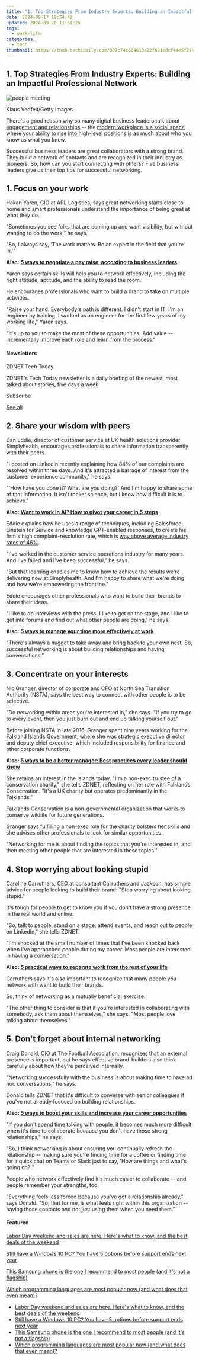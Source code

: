```yaml
---
title: "1. Top Strategies From Industry Experts: Building an Impactful Professional Network"
date: 2024-09-17 19:54:42
updated: 2024-09-20 11:51:25
tags:
  - work-life
categories:
  - tech
thumbnail: https://thmb.techidaily.com/307c74c604613a22f691edcf44e5f2764e78d11c78ed3cd5b584a70064abc036.jpg
---
```


## 1. Top Strategies From Industry Experts: Building an Impactful Professional Network

![people meeting](https://www.zdnet.com/a/img/resize/3680784aa66d340c58b654fbd94f4e45aa9e4cd5/2024/03/19/a50b5692-f2f8-40f0-9bc2-ac448d18a617/gettyimages-912015308.jpg?auto=webp&width=1280)

Klaus Vedfelt/Getty Images

There's a good reason why so many digital business leaders talk about [engagement and relationships](https://www.zdnet.com/home-and-office/work-life/5-ways-to-get-people-to-buy-into-your-idea-at-work/) \-- the [modern workplace is a social space](https://www.zdnet.com/home-and-office/work-life/the-future-of-work-is-more-human-than-youd-think-say-these-business-experts/) where your ability to rise into high-level positions is as much about who you know as what you know.

Successful business leaders are great collaborators with a strong brand. They build a network of contacts and are recognized in their industry as pioneers. So, how can you start connecting with others? Five business leaders give us their top tips for successful networking.

## 1\. Focus on your work

Hakan Yaren, CIO at APL Logistics, says great networking starts close to home and smart professionals understand the importance of being great at what they do.

"Sometimes you see folks that are coming up and want visibility, but without wanting to do the work," he says. 

"So, I always say, 'The work matters. Be an expert in the field that you're in.'" 

**Also: [5 ways to negotiate a pay raise, according to business leaders](https://www.zdnet.com/home-and-office/work-life/5-ways-to-negotiate-a-pay-raise-according-to-business-leaders/)**

Yaren says certain skills will help you to network effectively, including the right attitude, aptitude, and the ability to read the room.

He encourages professionals who want to build a brand to take on multiple activities. 

"Raise your hand. Everybody's path is different. I didn't start in IT. I'm an engineer by training. I worked as an engineer for the first few years of my working life," Yaren says.

"It's up to you to make the most of these opportunities. Add value -- incrementally improve each role and learn from the process."

#### Newsletters

ZDNET Tech Today

ZDNET's Tech Today newsletter is a daily briefing of the newest, most talked about stories, five days a week.

 Subscribe

[See all](https://www.zdnet.com/newsletters/)

## 2\. Share your wisdom with peers

Dan Eddie, director of customer service at UK health solutions provider Simplyhealth, encourages professionals to share information transparently with their peers.

"I posted on LinkedIn recently explaining how 84% of our complaints are resolved within three days. And it's attracted a barrage of interest from the customer experience community," he says.

"'How have you done it? What are you doing?' And I'm happy to share some of that information. It isn't rocket science, but I know how difficult it is to achieve." 

**Also: [Want to work in AI? How to pivot your career in 5 steps](https://www.zdnet.com/article/want-to-work-in-ai-how-to-pivot-your-career-in-5-steps/)**

Eddie explains how he uses a range of techniques, including Salesforce Einstein for Service and knowledge GPT-enabled responses, to create his firm's high complaint-resolution rate, which is [way above average industry rates of 46%](https://www.fca.org.uk/data/complaints-data/aggregate-complaints-data-2023-h1).

"I've worked in the customer service operations industry for many years. And I've failed and I've been successful," he says.

"But that learning enables me to know how to achieve the results we're delivering now at Simplyhealth. And I'm happy to share what we're doing and how we're empowering the frontline."

Eddie encourages other professionals who want to build their brands to share their ideas.

"I like to do interviews with the press, I like to get on the stage, and I like to get into forums and find out what other people are doing," he says.

**Also: [5 ways to manage your time more effectively at work](https://www.zdnet.com/home-and-office/work-life/5-ways-to-help-you-manage-your-time-more-effectively-at-work/)**

"There's always a nugget to take away and bring back to your own nest. So, successful networking is about building relationships and having conversations."

## 3\. Concentrate on your interests

Nic Granger, director of corporate and CFO at North Sea Transition Authority (NSTA), says the best way to connect with other people is to be selective. 

"Do networking within areas you're interested in," she says. "If you try to go to every event, then you just burn out and end up talking yourself out." 

Before joining NSTA in late 2016, Granger spent nine years working for the Falkland Islands Government, where she was strategic executive director and deputy chief executive, which included responsibility for finance and other corporate functions.

**Also: [5 ways to be a better manager: Best practices every leader should know](https://www.zdnet.com/home-and-office/work-life/5-ways-to-be-a-better-manager-best-practices-every-leader-should-know/)**

She retains an interest in the Islands today. "I'm a non-exec trustee of a conservation charity," she tells ZDNET, reflecting on her role with Falklands Conservation. "It's a UK charity but operates predominantly in the Falklands."

Falklands Conservation is a non-governmental organization that works to conserve wildlife for future generations.

Granger says fulfilling a non-exec role for the charity bolsters her skills and she advises other professionals to look for similar opportunities.

"Networking for me is about finding the topics that you're interested in, and then meeting other people that are interested in those topics."

## 4\. Stop worrying about looking stupid

Caroline Carruthers, CEO at consultant Carruthers and Jackson, has simple advice for people looking to build their brand: "Stop worrying about looking stupid." 

It's tough for people to get to know you if you don't have a strong presence in the real world and online.

"So, talk to people, stand on a stage, attend events, and reach out to people on LinkedIn," she tells ZDNET.

"I'm shocked at the small number of times that I've been knocked back when I've approached people during my career. Most people are interested in having a conversation." 

**Also: [5 practical ways to separate work from the rest of your life](https://www.zdnet.com/home-and-office/work-life/5-practical-ways-to-separate-work-from-the-rest-of-your-life/)**

Carruthers says it's also important to recognize that many people you network with want to build their brands.

So, think of networking as a mutually beneficial exercise. 

"The other thing to consider is that if you're interested in collaborating with somebody, ask them about themselves," she says. "Most people love talking about themselves."

## 5\. Don't forget about internal networking

Craig Donald, CIO at The Football Association, recognizes that an external presence is important, but he says effective brand-builders also think carefully about how they're perceived internally.

"Networking successfully with the business is about making time to have ad hoc conversations," he says.

Donald tells ZDNET that it's difficult to converse with senior colleagues if you've not already focused on building relationships. 

**Also: [5 ways to boost your skills and increase your career opportunities](https://www.zdnet.com/education/professional-development/5-ways-to-boost-your-skills-and-increase-your-career-opportunities/)**

"If you don't spend time talking with people, it becomes much more difficult when it's time to collaborate because you don't have those strong relationships," he says. 

"So, I think networking is about ensuring you continually refresh the relationship -- making sure you're finding time for a coffee or finding time for a quick chat on Teams or Slack just to say, 'How are things and what's going on?'" 

People who network effectively find it's much easier to collaborate -- and people remember your strengths, too.

"Everything feels less forced because you've got a relationship already," says Donald. "So, that for me, is what feels right within this organization -- having those contacts and not just using them when you need them."

#### Featured

[Labor Day weekend and sales are here. Here's what to know, and the best deals of the weekend](https://www.zdnet.com/article/labor-day-deals-everything-to-know-09-02-2024/ "Labor Day weekend and sales are here. Here's what to know, and the best deals of the weekend")

[Still have a Windows 10 PC? You have 5 options before support ends next year](https://www.zdnet.com/article/still-have-a-windows-10-pc-you-have-5-options-before-support-ends-next-year/ "Still have a Windows 10 PC? You have 5 options before support ends next year")

[This Samsung phone is the one I recommend to most people (and it's not a flagship)](https://www.zdnet.com/article/this-samsung-phone-is-the-one-i-recommend-to-most-people-and-its-not-a-flagship/ "This Samsung phone is the one I recommend to most people (and it's not a flagship)")

[Which programming languages are most popular now (and what does that even mean)?](https://www.zdnet.com/article/the-most-popular-programming-languages-in-2024-and-what-that-even-means/ "Which programming languages are most popular now (and what does that even mean)?")

* [Labor Day weekend and sales are here. Here's what to know, and the best deals of the weekend](https://www.zdnet.com/article/labor-day-deals-everything-to-know-09-02-2024/ "Labor Day weekend and sales are here. Here's what to know, and the best deals of the weekend")
* [Still have a Windows 10 PC? You have 5 options before support ends next year](https://www.zdnet.com/article/still-have-a-windows-10-pc-you-have-5-options-before-support-ends-next-year/ "Still have a Windows 10 PC? You have 5 options before support ends next year")
* [This Samsung phone is the one I recommend to most people (and it's not a flagship)](https://www.zdnet.com/article/this-samsung-phone-is-the-one-i-recommend-to-most-people-and-its-not-a-flagship/ "This Samsung phone is the one I recommend to most people (and it's not a flagship)")
* [Which programming languages are most popular now (and what does that even mean)?](https://www.zdnet.com/article/the-most-popular-programming-languages-in-2024-and-what-that-even-means/ "Which programming languages are most popular now (and what does that even mean)?")

<ins class="adsbygoogle"
     style="display:block"
     data-ad-format="autorelaxed"
     data-ad-client="ca-pub-7571918770474297"
     data-ad-slot="1223367746"></ins>



<ins class="adsbygoogle"
     style="display:block"
     data-ad-client="ca-pub-7571918770474297"
     data-ad-slot="8358498916"
     data-ad-format="auto"
     data-full-width-responsive="true"></ins>
